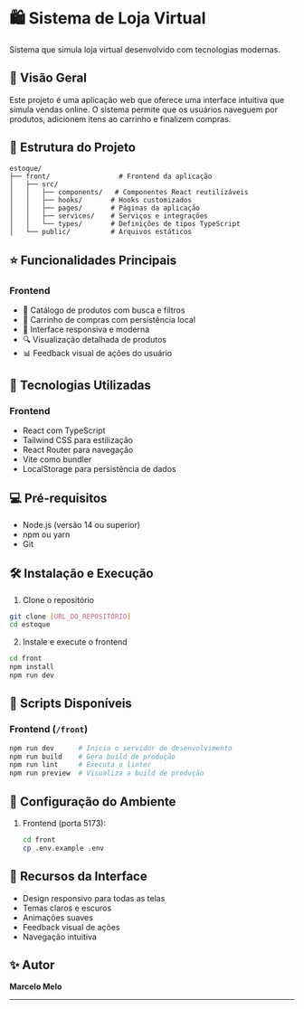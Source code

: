 # 🛍️ Sistema de Loja Virtual

Sistema que simula loja virtual desenvolvido com tecnologias modernas.

## 🌟 Visão Geral

Este projeto é uma aplicação web que oferece uma interface intuitiva que simula vendas online. O sistema permite que os usuários naveguem por produtos, adicionem itens ao carrinho e finalizem compras.

## 📂 Estrutura do Projeto

```
estoque/
├── front/                 # Frontend da aplicação
│   ├── src/
│   │   ├── components/   # Componentes React reutilizáveis
│   │   ├── hooks/       # Hooks customizados
│   │   ├── pages/       # Páginas da aplicação
│   │   ├── services/    # Serviços e integrações
│   │   └── types/       # Definições de tipos TypeScript
│   └── public/          # Arquivos estáticos
```

## ⭐ Funcionalidades Principais

### Frontend
- 🎯 Catálogo de produtos com busca e filtros
- 🛒 Carrinho de compras com persistência local
- 📱 Interface responsiva e moderna
- 🔍 Visualização detalhada de produtos
- 📊 Feedback visual de ações do usuário

## 🚀 Tecnologias Utilizadas

### Frontend
- React com TypeScript
- Tailwind CSS para estilização
- React Router para navegação
- Vite como bundler
- LocalStorage para persistência de dados

## 💻 Pré-requisitos

- Node.js (versão 14 ou superior)
- npm ou yarn
- Git

## 🛠️ Instalação e Execução

1. Clone o repositório
```bash
git clone [URL_DO_REPOSITÓRIO]
cd estoque
```

2. Instale e execute o frontend
```bash
cd front
npm install
npm run dev
```

## 📝 Scripts Disponíveis

### Frontend (`/front`)
```bash
npm run dev      # Inicia o servidor de desenvolvimento
npm run build    # Gera build de produção
npm run lint     # Executa o linter
npm run preview  # Visualiza a build de produção
```

## 🔧 Configuração do Ambiente

1. Frontend (porta 5173):
   ```bash
   cd front
   cp .env.example .env
   ```

## 📱 Recursos da Interface

- Design responsivo para todas as telas
- Temas claros e escuros
- Animações suaves
- Feedback visual de ações
- Navegação intuitiva



## ✨ Autor

**Marcelo Melo**

---

